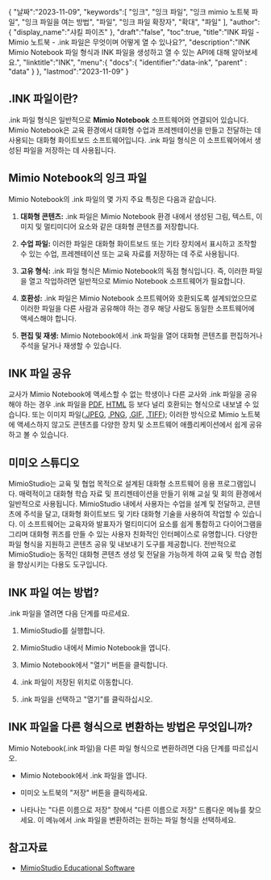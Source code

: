 {
"날짜":"2023-11-09",
   "keywords":[
"잉크",
"잉크 파일",
"잉크 mimio 노트북 파일",
"잉크 파일을 여는 방법",
"파일",
"잉크 파일 확장자",
"확대",
"파일"
],
   "author":{
"display_name":"샤킬 파이즈"
},
"draft":"false",
"toc":true,
"title":"INK 파일 - Mimio 노트북 - .ink 파일은 무엇이며 어떻게 열 수 있나요?",
   "description":"INK Mimio Notebook 파일 형식과 INK 파일을 생성하고 열 수 있는 API에 대해 알아보세요.",
"linktitle":"INK",
   "menu":{
      "docs":{
         "identifier":"data-ink",
"parent" : "data"
}
},
"lastmod":"2023-11-09"
}

## .INK 파일이란?

.ink 파일 형식은 일반적으로 **Mimio Notebook** 소프트웨어와 연결되어 있습니다. Mimio Notebook은 교육 환경에서 대화형 수업과 프레젠테이션을 만들고 전달하는 데 사용되는 대화형 화이트보드 소프트웨어입니다. .ink 파일 형식은 이 소프트웨어에서 생성된 파일을 저장하는 데 사용됩니다.

## Mimio Notebook의 잉크 파일

Mimio Notebook의 .ink 파일의 몇 가지 주요 특징은 다음과 같습니다.

1. **대화형 콘텐츠:** .ink 파일은 Mimio Notebook 환경 내에서 생성된 그림, 텍스트, 이미지 및 멀티미디어 요소와 같은 대화형 콘텐츠를 저장합니다.
    








2. **수업 파일:** 이러한 파일은 대화형 화이트보드 또는 기타 장치에서 표시하고 조작할 수 있는 수업, 프레젠테이션 또는 교육 자료를 저장하는 데 주로 사용됩니다.
    








3. **고유 형식:** .ink 파일 형식은 Mimio Notebook의 독점 형식입니다. 즉, 이러한 파일을 열고 작업하려면 일반적으로 Mimio Notebook 소프트웨어가 필요합니다.
    








4. **호환성:** .ink 파일은 Mimio Notebook 소프트웨어와 호환되도록 설계되었으므로 이러한 파일을 다른 사람과 공유해야 하는 경우 해당 사람도 동일한 소프트웨어에 액세스해야 합니다.
    








5. **편집 및 재생:** Mimio Notebook에서 .ink 파일을 열어 대화형 콘텐츠를 편집하거나 주석을 달거나 재생할 수 있습니다.

## INK 파일 공유

교사가 Mimio Notebook에 액세스할 수 없는 학생이나 다른 교사와 .ink 파일을 공유해야 하는 경우 .ink 파일을 [PDF](/ko/pdf/), [HTML](/ko/web/html/) 등 보다 널리 호환되는 형식으로 내보낼 수 있습니다.  또는 이미지 파일([.JPEG](/ko/image/jpeg/), [.PNG](/ko/image/png/), [.GIF](/ko/image/gif/), [.TIFF](/ko/image/tiff/)); 이러한 방식으로 Mimio 노트북에 액세스하지 않고도 콘텐츠를 다양한 장치 및 소프트웨어 애플리케이션에서 쉽게 공유하고 볼 수 있습니다.

## 미미오 스튜디오

MimioStudio는 교육 및 협업 목적으로 설계된 대화형 소프트웨어 응용 프로그램입니다. 매력적이고 대화형 학습 자료 및 프리젠테이션을 만들기 위해 교실 및 회의 환경에서 일반적으로 사용됩니다. MimioStudio 내에서 사용자는 수업을 설계 및 전달하고, 콘텐츠에 주석을 달고, 대화형 화이트보드 및 기타 대화형 기술을 사용하여 작업할 수 있습니다. 이 소프트웨어는 교육자와 발표자가 멀티미디어 요소를 쉽게 통합하고 다이어그램을 그리며 대화형 퀴즈를 만들 수 있는 사용자 친화적인 인터페이스로 유명합니다. 다양한 파일 형식을 지원하고 콘텐츠 공유 및 내보내기 도구를 제공합니다. 전반적으로 MimioStudio는 동적인 대화형 콘텐츠 생성 및 전달을 가능하게 하여 교육 및 학습 경험을 향상시키는 다용도 도구입니다.

## INK 파일 여는 방법?

.ink 파일을 열려면 다음 단계를 따르세요.

1. MimioStudio를 실행합니다.
    








2. MimioStudio 내에서 Mimio Notebook을 엽니다.
    








3. Mimio Notebook에서 "열기" 버튼을 클릭합니다.
    








4. .ink 파일이 저장된 위치로 이동합니다.
    








5. .ink 파일을 선택하고 "열기"를 클릭하십시오.

## INK 파일을 다른 형식으로 변환하는 방법은 무엇입니까?

Mimio Notebook(.ink 파일)을 다른 파일 형식으로 변환하려면 다음 단계를 따르십시오.

- Mimio Notebook에서 .ink 파일을 엽니다.

- 미미오 노트북의 "저장" 버튼을 클릭하세요.

- 나타나는 "다른 이름으로 저장" 창에서 "다른 이름으로 저장" 드롭다운 메뉴를 찾으세요. 이 메뉴에서 .ink 파일을 변환하려는 원하는 파일 형식을 선택하세요.

## 참고자료
* [MimioStudio Educational Software](https://boxlight.com/products/apps-for-the-classroom/mimiostudio-educational-software)

